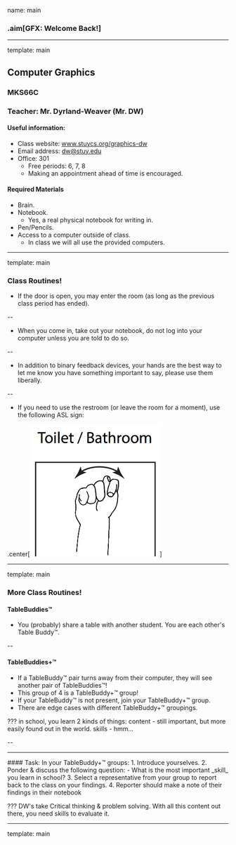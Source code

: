 name: main

### .aim[GFX: Welcome Back!]
<style>
.aim {
font-size: .75em;
border-bottom: 1px solid lightgray;
margin: 1px;
}
.remark-inline-code {
  background-color: lightgray;
  border-radius: 3px;
  padding-left: 2px;
  padding-right: 2px;
}
/*h4 {font-size: 1.5em}*/
</style>

---
template: main

## Computer Graphics
### MKS66C
### Teacher: Mr. Dyrland-Weaver (Mr. DW)
#### Useful information:
- Class website: www.stuycs.org/graphics-dw
- Email address: dw@stuy.edu
- Office: 301
  - Free periods: 6, 7, 8
  - Making an appointment ahead of time is encouraged.

#### Required Materials
- Brain.
- Notebook.
  - Yes, a real physical notebook for writing in.
- Pen/Pencils.
- Access to a computer outside of class.
  - In class we will all use the provided computers.

---
template: main

### Class Routines!

- If the door is open, you may enter the room (as long as the previous class period has ended).

--

- When you come in, take out your notebook, do not log into your computer unless you are told to do so.

--

- In addition to binary feedback devices, your hands are the best way to let me know you have something important to say, please use them liberally.

--

- If you need to use the restroom (or leave the room for a moment), use the following ASL sign:

.center[<img src="img/01_asl_bathroom.png" height="300">]



---
template: main

### More Class Routines!
#### TableBuddies™
- You (probably) share a table with another student. You are each other's Table Buddy™.

--

#### TableBuddies+™
- If a TableBuddy™ pair turns away from their computer, they will see another pair of TableBuddies™!
- This group of 4 is a TableBuddy+™ group!
- If your TableBuddy™ is not present, join your TableBuddy+™ group.
- There are edge cases with different TableBuddy+™ groupings.

???
in school, you learn 2 kinds of things:
content - still important, but more easily found out in the world.
skills - hmm...

--

<hr>
#### Task:
In your TableBuddy+™ groups:
1. Introduce yourselves.
2. Ponder & discuss the following question:
   - What is the most important _skill_ you learn in school?
3. Select a representative from your group to report back to the class on your findings.
4. Reporter should make a note of their findings in their notebook

???
DW's take
Critical thinking & problem solving.
With all this content out there, you need skills to evaluate it.

---
template: main
